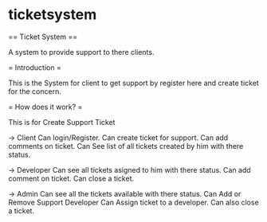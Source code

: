# ticketsystem

== Ticket System ==

A system to provide support to there clients.


= Introduction =

This is the System for client to get support by register here and create ticket for the concern.

= How does it work? =

This is for Create Support Ticket

-> Client
	Can login/Register.
	Can create ticket for support.
	Can add comments on ticket.
	Can See list of all tickets created by him with there status.

-> Developer
	Can see all tickets asigned to him with there status.
	Can add comment on ticket.
	Can close a ticket. 

-> Admin
	Can see all the tickets available with there status.
	Can Add or Remove Support Developer
	Can Assign ticket to a developer.
	Can also close a ticket.	





